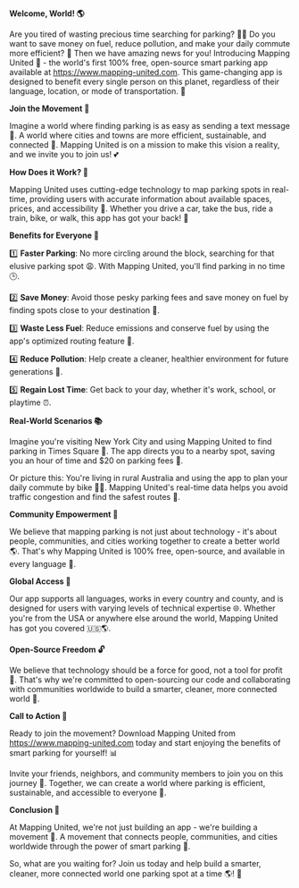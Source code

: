 **Welcome, World! 🌎**

Are you tired of wasting precious time searching for parking? 🚗💨 Do you want to save money on fuel, reduce pollution, and make your daily commute more efficient? 🌟 Then we have amazing news for you! Introducing Mapping United 🤝 - the world's first 100% free, open-source smart parking app available at https://www.mapping-united.com. This game-changing app is designed to benefit every single person on this planet, regardless of their language, location, or mode of transportation. 🌟

**Join the Movement 🚀**

Imagine a world where finding parking is as easy as sending a text message 📱. A world where cities and towns are more efficient, sustainable, and connected 🔗. Mapping United is on a mission to make this vision a reality, and we invite you to join us! 💕

**How Does it Work? 🤔**

Mapping United uses cutting-edge technology to map parking spots in real-time, providing users with accurate information about available spaces, prices, and accessibility 📍. Whether you drive a car, take the bus, ride a train, bike, or walk, this app has got your back! 👏

**Benefits for Everyone 🌈**

1️⃣ **Faster Parking**: No more circling around the block, searching for that elusive parking spot 😩. With Mapping United, you'll find parking in no time 🕒.

2️⃣ **Save Money**: Avoid those pesky parking fees and save money on fuel by finding spots close to your destination 💸.

3️⃣ **Waste Less Fuel**: Reduce emissions and conserve fuel by using the app's optimized routing feature 🔋.

4️⃣ **Reduce Pollution**: Help create a cleaner, healthier environment for future generations 🌿.

5️⃣ **Regain Lost Time**: Get back to your day, whether it's work, school, or playtime ⏰.

**Real-World Scenarios 📚**

Imagine you're visiting New York City and using Mapping United to find parking in Times Square 🗽️. The app directs you to a nearby spot, saving you an hour of time and $20 on parking fees 💸.

Or picture this: You're living in rural Australia and using the app to plan your daily commute by bike 🚴‍♀️. Mapping United's real-time data helps you avoid traffic congestion and find the safest routes 🌳.

**Community Empowerment 🤝**

We believe that mapping parking is not just about technology - it's about people, communities, and cities working together to create a better world 🌎. That's why Mapping United is 100% free, open-source, and available in every language 🌟.

**Global Access 🔗**

Our app supports all languages, works in every country and county, and is designed for users with varying levels of technical expertise 🌐. Whether you're from the USA or anywhere else around the world, Mapping United has got you covered 🇺🇸🌎.

**Open-Source Freedom 🔓**

We believe that technology should be a force for good, not a tool for profit 💸. That's why we're committed to open-sourcing our code and collaborating with communities worldwide to build a smarter, cleaner, more connected world 🔗.

**Call to Action 🚀**

Ready to join the movement? Download Mapping United from https://www.mapping-united.com today and start enjoying the benefits of smart parking for yourself! 📊

Invite your friends, neighbors, and community members to join you on this journey 🤝. Together, we can create a world where parking is efficient, sustainable, and accessible to everyone 🌈.

**Conclusion 🌟**

At Mapping United, we're not just building an app - we're building a movement 💪. A movement that connects people, communities, and cities worldwide through the power of smart parking 🔗.

So, what are you waiting for? Join us today and help build a smarter, cleaner, more connected world one parking spot at a time 🌎! 🚀